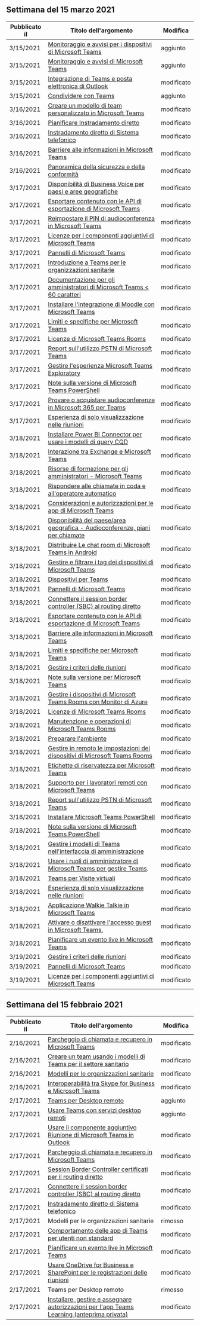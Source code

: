<!-- This file is generated automatically each week. Changes made to this file will be overwritten.-->




## <a name="week-of-march-15-2021"></a>Settimana del 15 marzo 2021


| Pubblicato il |Titolo dell'argomento | Modifica |
|------|------------|--------|
| 3/15/2021 | [Monitoraggio e avvisi per i dispositivi di Microsoft Teams](../alerts/device-health-status.md) | aggiunto |
| 3/15/2021 | [Monitoraggio e avvisi di Microsoft Teams](../alerts/teams-admin-alerts.md) | aggiunto |
| 3/15/2021 | [Integrazione di Teams e posta elettronica di Outlook](../teams-outlook-email-integration.md) | modificato |
| 3/15/2021 | [Condividere con Teams](../teams-outlook-share-teams.md) | aggiunto |
| 3/16/2021 | [Creare un modello di team personalizzato in Microsoft Teams](../create-a-team-template.md) | modificato |
| 3/16/2021 | [Pianificare Instradamento diretto](../direct-routing-plan.md) | modificato |
| 3/16/2021 | [Instradamento diretto di Sistema telefonico](../direct-routing-protocols-sip.md) | modificato |
| 3/16/2021 | [Barriere alle informazioni in Microsoft Teams](../information-barriers-in-teams.md) | modificato |
| 3/16/2021 | [Panoramica della sicurezza e della conformità](../security-compliance-overview.md) | modificato |
| 3/17/2021 | [Disponibilità di Business Voice per paesi e aree geografiche](../business-voice/country-region-availability.md) | modificato |
| 3/17/2021 | [Esportare contenuto con le API di esportazione di Microsoft Teams](../export-teams-content.md) | modificato |
| 3/17/2021 | [Reimpostare il PIN di audioconferenza in Microsoft Teams](../reset-the-audio-conferencing-pin-in-teams.md) | modificato |
| 3/17/2021 | [Licenze per i componenti aggiuntivi di Microsoft Teams](../teams-add-on-licensing/microsoft-teams-add-on-licensing.md) | modificato |
| 3/17/2021 | [Pannelli di Microsoft Teams](../devices/teams-panels.md) | modificato |
| 3/17/2021 | [Introduzione a Teams per le organizzazioni sanitarie](../expand-teams-across-your-org/healthcare/teams-in-hc.md) | modificato |
| 3/17/2021 | [Documentazione per gli amministratori di Microsoft Teams < 60 caratteri](../index.yml) | modificato |
| 3/17/2021 | [Installare l'integrazione di Moodle con Microsoft Teams](../install-moodle-integration.md) | modificato |
| 3/17/2021 | [Limiti e specifiche per Microsoft Teams](../limits-specifications-teams.md) | modificato |
| 3/17/2021 | [Licenze di Microsoft Teams Rooms](../rooms/rooms-licensing.md) | modificato |
| 3/17/2021 | [Report sull'utilizzo PSTN di Microsoft Teams](../teams-analytics-and-reports/pstn-usage-report.md) | modificato |
| 3/17/2021 | [Gestire l'esperienza Microsoft Teams Exploratory](../teams-exploratory.md) | modificato |
| 3/17/2021 | [Note sulla versione di Microsoft Teams PowerShell](../teams-powershell-release-notes.md) | modificato |
| 3/17/2021 | [Provare o acquistare audioconferenze in Microsoft 365 per Teams](../try-or-purchase-audio-conferencing-in-office-365-for-teams.md) | modificato |
| 3/17/2021 | [Esperienza di solo visualizzazione nelle riunioni](../view-only-meeting-experience.md) | modificato |
| 3/18/2021 | [Installare Power BI Connector per usare i modelli di query CQD](../cqd-power-bi-connector.md) | modificato |
| 3/18/2021 | [Interazione tra Exchange e Microsoft Teams](../exchange-teams-interact.md) | modificato |
| 3/18/2021 | [Risorse di formazione per gli amministratori - Microsoft Teams](../itadmin-readiness.md) | modificato |
| 3/18/2021 | [Rispondere alle chiamate in coda e all'operatore automatico](../answer-auto-attendant-and-call-queue-calls.md) | modificato |
| 3/18/2021 | [Considerazioni e autorizzazioni per le app di Microsoft Teams](../app-permissions.md) | modificato |
| 3/18/2021 | [Disponibilità del paese/area geografica - Audioconferenze, piani per chiamate](../country-and-region-availability-for-audio-conferencing-and-calling-plans/country-and-region-availability-for-audio-conferencing-and-calling-plans.md) | modificato |
| 3/18/2021 | [Distribuire Le chat room di Microsoft Teams in Android](../devices/collab-bar-deploy.md) | modificato |
| 3/18/2021 | [Gestire e filtrare i tag dei dispositivi di Microsoft Teams](../devices/manage-device-tags.md) | modificato |
| 3/18/2021 | [Dispositivi per Teams](../devices/teams-ip-phones.md) | modificato |
| 3/18/2021 | [Pannelli di Microsoft Teams](../devices/teams-panels.md) | modificato |
| 3/18/2021 | [Connettere il session border controller (SBC) al routing diretto](../direct-routing-connect-the-sbc.md) | modificato |
| 3/18/2021 | [Esportare contenuto con le API di esportazione di Microsoft Teams](../export-teams-content.md) | modificato |
| 3/18/2021 | [Barriere alle informazioni in Microsoft Teams](../information-barriers-in-teams.md) | modificato |
| 3/18/2021 | [Limiti e specifiche per Microsoft Teams](../limits-specifications-teams.md) | modificato |
| 3/18/2021 | [Gestire i criteri delle riunioni](../meeting-policies-in-teams.md) | modificato |
| 3/18/2021 | [Note sulla versione per Microsoft Teams](../release-notes/release-notes.md) | modificato |
| 3/18/2021 | [Gestire i dispositivi di Microsoft Teams Rooms con Monitor di Azure](../rooms/azure-monitor-manage.md) | modificato |
| 3/18/2021 | [Licenze di Microsoft Teams Rooms](../rooms/rooms-licensing.md) | modificato |
| 3/18/2021 | [Manutenzione e operazioni di Microsoft Teams Rooms](../rooms/rooms-operations.md) | modificato |
| 3/18/2021 | [Preparare l'ambiente](../rooms/rooms-prep.md) | modificato |
| 3/18/2021 | [Gestire in remoto le impostazioni dei dispositivi di Microsoft Teams Rooms](../rooms/xml-config-file.md) | modificato |
| 3/18/2021 | [Etichette di riservatezza per Microsoft Teams](../sensitivity-labels.md) | modificato |
| 3/18/2021 | [Supporto per i lavoratori remoti con Microsoft Teams](../support-remote-work-with-teams.md) | modificato |
| 3/18/2021 | [Report sull'utilizzo PSTN di Microsoft Teams](../teams-analytics-and-reports/pstn-usage-report.md) | modificato |
| 3/18/2021 | [Installare Microsoft Teams PowerShell](../teams-powershell-install.md) | modificato |
| 3/18/2021 | [Note sulla versione di Microsoft Teams PowerShell](../teams-powershell-release-notes.md) | modificato |
| 3/18/2021 | [Gestire i modelli di Teams nell'interfaccia di amministrazione](../templates-policies.md) | modificato |
| 3/18/2021 | [Usare i ruoli di amministratore di Microsoft Teams per gestire Teams](../using-admin-roles.md). | modificato |
| 3/18/2021 | [Teams per Visite virtuali](../expand-teams-across-your-org/healthcare/ehr-admin.md) | modificato |
| 3/18/2021 | [Esperienza di solo visualizzazione nelle riunioni](../view-only-meeting-experience.md) | modificato |
| 3/18/2021 | [Applicazione Walkie Talkie in Microsoft Teams](../walkie-talkie.md) | modificato |
| 3/18/2021 | [Attivare o disattivare l'accesso guest in Microsoft Teams.](../set-up-guests.md) | modificato |
| 3/18/2021 | [Pianificare un evento live in Microsoft Teams](../teams-live-events/plan-for-teams-live-events.md) | modificato |
| 3/19/2021 | [Gestire i criteri delle riunioni](../meeting-policies-in-teams.md) | modificato |
| 3/19/2021 | [Pannelli di Microsoft Teams](../devices/teams-panels.md) | modificato |
| 3/19/2021 | [Licenze per i componenti aggiuntivi di Microsoft Teams](../teams-add-on-licensing/microsoft-teams-add-on-licensing.md) | modificato |


## <a name="week-of-february-15-2021"></a>Settimana del 15 febbraio 2021


| Pubblicato il |Titolo dell'argomento | Modifica |
|------|------------|--------|
| 2/16/2021 | [Parcheggio di chiamata e recupero in Microsoft Teams](../call-park-and-retrieve.md) | modificato |
| 2/16/2021 | [Creare un team usando i modelli di Teams per il settore sanitario](../expand-teams-across-your-org/healthcare/healthcare-templates-admin-console.md) | modificato |
| 2/16/2021 | [Modelli per le organizzazioni sanitarie](../expand-teams-across-your-org/healthcare/healthcare-templates-admin-console.md) | modificato |
| 2/16/2021 | [Interoperabilità tra Skype for Business e Microsoft Teams](../teams-and-skypeforbusiness-coexistence-and-interoperability.md) | modificato |
| 2/17/2021 | [Teams per Desktop remoto](/MicrosoftTeams/teams-for-rdp) | aggiunto |
| 2/17/2021 | [Usare Teams con servizi desktop remoti](../teams-on-rdp.md) | aggiunto |
| 2/17/2021 | [Usare il componente aggiuntivo Riunione di Microsoft Teams in Outlook](../teams-add-in-for-outlook.md) | modificato |
| 2/17/2021 | [Parcheggio di chiamata e recupero in Microsoft Teams](../call-park-and-retrieve.md) | modificato |
| 2/17/2021 | [Session Border Controller certificati per il routing diretto](../direct-routing-border-controllers.md) | modificato |
| 2/17/2021 | [Connettere il session border controller (SBC) al routing diretto](../direct-routing-connect-the-sbc.md) | modificato |
| 2/17/2021 | [Instradamento diretto di Sistema telefonico](../direct-routing-protocols-sip.md) | modificato |
| 2/17/2021 | Modelli per le organizzazioni sanitarie | rimosso |
| 2/17/2021 | [Comportamento delle app di Teams per utenti non standard](../non-standard-users.md) | modificato |
| 2/17/2021 | [Pianificare un evento live in Microsoft Teams](../teams-live-events/plan-for-teams-live-events.md) | modificato |
| 2/17/2021 | [Usare OneDrive for Business e SharePoint per le registrazioni delle riunioni](../tmr-meeting-recording-change.md) | modificato |
| 2/17/2021 | Teams per Desktop remoto | rimosso |
| 2/17/2021 | [Installare, gestire e assegnare autorizzazioni per l'app Teams Learning (anteprima privata)](../teams-learning-app-overview.md) | modificato |
